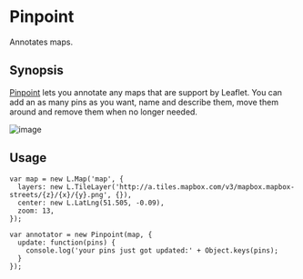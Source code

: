 Pinpoint
========


Annotates maps.

Synopsis
--------

[Pinpoint](http://github.com/michael/pinpoint) lets you annotate any
maps that are support by Leaflet. You can add an as many pins as you
want, name and describe them, move them around and remove them when no
longer needed.

![image](http://substance-assets.s3.amazonaws.com/c0/fc0e1bf26323c456c46ab6d346aa94/pinpoint.png)

Usage
--------

    var map = new L.Map('map', {
      layers: new L.TileLayer('http://a.tiles.mapbox.com/v3/mapbox.mapbox-streets/{z}/{x}/{y}.png', {}),
      center: new L.LatLng(51.505, -0.09),
      zoom: 13,
    });

    var annotator = new Pinpoint(map, {
      update: function(pins) {
        console.log('your pins just got updated:' + Object.keys(pins);
      }
    });